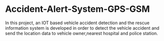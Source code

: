 # Accident-Alert-System-GPS-GSM
In this project, an IOT based vehicle accident detection and the rescue information system is developed in order to detect the vehicle accident and send the location data to vehicle owner,nearest hospital and police station.
